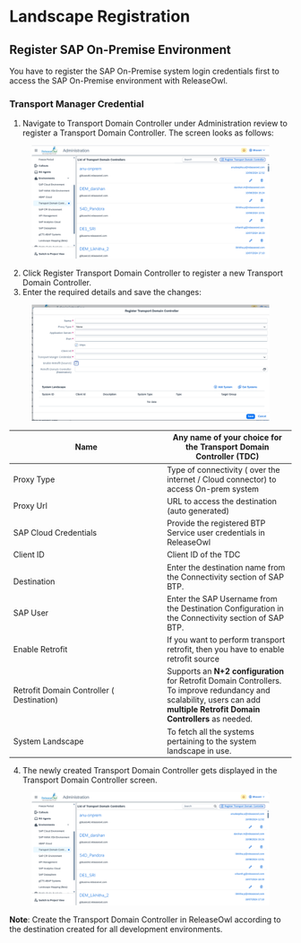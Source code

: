 # Landscape Registration

## **Register SAP On-Premise Environment**

You have to register the SAP On-Premise system login credentials first to access the SAP On-Premise environment with ReleaseOwl.

### **Transport Manager Credential**

1. Navigate to Transport Domain Controller under Administration review to register a Transport Domain Controller. The screen looks as follows:

<figure><img src="../../.gitbook/assets/image (2).png" alt=""><figcaption></figcaption></figure>

2. Click Register Transport Domain Controller to register a new Transport Domain Controller.
3. Enter the required details and save the changes:

<figure><img src="../../.gitbook/assets/image.png" alt=""><figcaption></figcaption></figure>

<table><thead><tr><th width="415">Name</th><th width="321" valign="middle">Any name of your choice for the Transport Domain Controller (TDC)</th></tr></thead><tbody><tr><td>Proxy Type</td><td valign="middle">Type of connectivity ( over the internet / Cloud connector) to access On-prem system</td></tr><tr><td>Proxy Url</td><td valign="middle">URL to access the destination (auto generated)</td></tr><tr><td>SAP Cloud Credentials</td><td valign="middle">Provide the registered BTP Service user credentials in ReleaseOwl</td></tr><tr><td>Client ID</td><td valign="middle">Client ID of the TDC</td></tr><tr><td><br>Destination</td><td valign="middle">Enter the destination name from the Connectivity section of SAP BTP.</td></tr><tr><td>SAP User</td><td valign="middle"> Enter the SAP Username from the Destination Configuration in the Connectivity section of SAP BTP.</td></tr><tr><td>Enable Retrofit</td><td valign="middle">If you want to perform transport retrofit, then you have to enable retrofit source</td></tr><tr><td>Retrofit Domain Controller ( Destination) </td><td valign="middle">Supports an <strong>N+2 configuration</strong> for Retrofit Domain Controllers. To improve redundancy and scalability, users can add <strong>multiple Retrofit Domain Controllers</strong> as needed. </td></tr><tr><td>System Landscape</td><td valign="middle">To fetch all the systems pertaining to the system landscape in use.</td></tr></tbody></table>

4. The newly created Transport Domain Controller gets displayed in the Transport Domain Controller screen.

<figure><img src="../../.gitbook/assets/image (1).png" alt=""><figcaption></figcaption></figure>

**Note**: Create the Transport Domain Controller in ReleaseOwl according to the destination created for all development environments.
